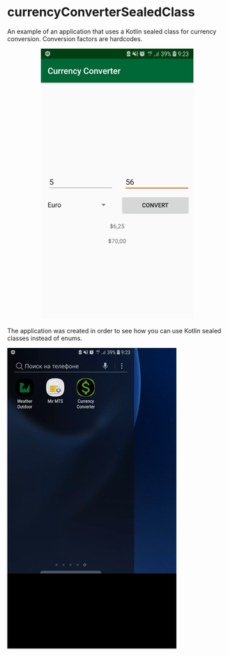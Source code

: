 # currencyConverterSealedClass
An example of an application that uses a Kotlin sealed class for currency conversion.
Conversion factors are hardcodes. 
<p align="center">
  <img padding="24px" src="https://github.com/natalliarad/currencyConverterSealedClass/blob/master/Currency%20Converter.jpg" width="350"/>
<p>
The application was created in order to see how you can use Kotlin sealed classes instead of enums.

![](currency_converter.gif)
